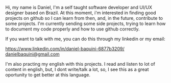 Hi, my name is Daniel, I'm a self taught software developer and UI/UX designer based on Brazil.
At this moment, i'm interested in finding good projects on github so I can learn from then, and, in the future, contribute to some projects.
I'm currently sending some side projects, trying to learn how to document my code properly and how to use github correctly.

If you want to talk with me, you can do this through my linkedin or my email:

https://www.linkedin.com/in/daniel-baquini-6877b3209/
danielbaquini@gmail.com

I'm also practing my english with this projects. I read and listen to lot of content in english, but, I dont write/talk a lot, so, I see this as a great oportunity to get better at this language.
